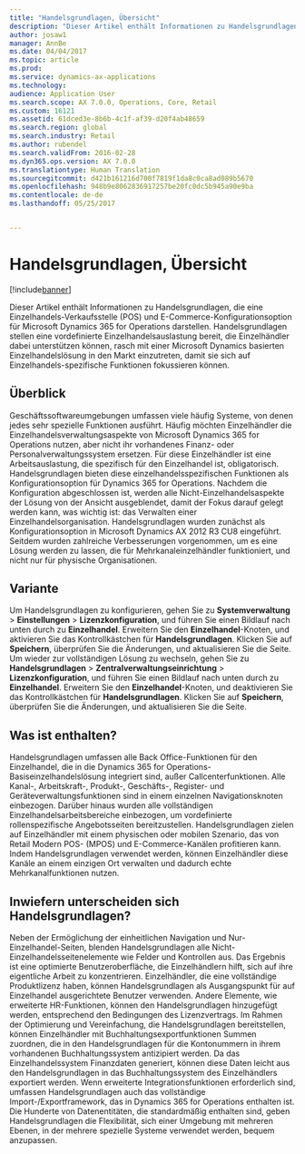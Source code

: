 ```yaml
---
title: "Handelsgrundlagen, Übersicht"
description: "Dieser Artikel enthält Informationen zu Handelsgrundlagen, die eine Einzelhandels-Verkaufsstelle (POS) und E-Commerce-Konfigurationsoption für Microsoft Dynamics 365 for Operations darstellen. Handelsgrundlagen stellen eine vordefinierte Einzelhandelsauslastung bereit, die Einzelhändler dabei unterstützen können, rasch mit einer Microsoft Dynamics basierten Einzelhandelslösung in den Markt einzutreten, damit sie sich auf Einzelhandels-spezifische Funktionen fokussieren können."
author: josaw1
manager: AnnBe
ms.date: 04/04/2017
ms.topic: article
ms.prod: 
ms.service: dynamics-ax-applications
ms.technology: 
audience: Application User
ms.search.scope: AX 7.0.0, Operations, Core, Retail
ms.custom: 16121
ms.assetid: 61dced3e-8b6b-4c1f-af39-d20f4ab48659
ms.search.region: global
ms.search.industry: Retail
ms.author: rubendel
ms.search.validFrom: 2016-02-28
ms.dyn365.ops.version: AX 7.0.0
ms.translationtype: Human Translation
ms.sourcegitcommit: d421b161216d700f7819f1da8c0ca8ad089b5670
ms.openlocfilehash: 948b9e8062836917257be20fc0dc5b945a90e9ba
ms.contentlocale: de-de
ms.lasthandoff: 05/25/2017


---
```


# <a name="commerce-essentials-overview"></a>Handelsgrundlagen, Übersicht

[!include[banner](includes/banner.md)]


Dieser Artikel enthält Informationen zu Handelsgrundlagen, die eine Einzelhandels-Verkaufsstelle (POS) und E-Commerce-Konfigurationsoption für Microsoft Dynamics 365 for Operations darstellen. Handelsgrundlagen stellen eine vordefinierte Einzelhandelsauslastung bereit, die Einzelhändler dabei unterstützen können, rasch mit einer Microsoft Dynamics basierten Einzelhandelslösung in den Markt einzutreten, damit sie sich auf Einzelhandels-spezifische Funktionen fokussieren können. 

<a name="overview"></a>Überblick
--------

Geschäftssoftwareumgebungen umfassen viele häufig Systeme, von denen jedes sehr spezielle Funktionen ausführt. Häufig möchten Einzelhändler die Einzelhandelsverwaltungsaspekte von Microsoft Dynamics 365 for Operations nutzen, aber nicht ihr vorhandenes Finanz- oder Personalverwaltungssystem ersetzen. Für diese Einzelhändler ist eine Arbeitsauslastung, die spezifisch für den Einzelhandel ist, obligatorisch. Handelsgrundlagen bieten diese einzelhandelsspezifischen Funktionen als Konfigurationsoption für Dynamics 365 for Operations. Nachdem die Konfiguration abgeschlossen ist, werden alle Nicht-Einzelhandelsaspekte der Lösung von der Ansicht ausgeblendet, damit der Fokus darauf gelegt werden kann, was wichtig ist: das Verwalten einer Einzelhandelsorganisation. Handelsgrundlagen wurden zunächst als Konfigurationsoption in Microsoft Dynamics AX 2012 R3 CU8 eingeführt. Seitdem wurden zahlreiche Verbesserungen vorgenommen, um es eine Lösung werden zu lassen, die für Mehrkanaleinzelhändler funktioniert, und nicht nur für physische Organisationen.

## <a name="configuration"></a>Variante
Um Handelsgrundlagen zu konfigurieren, gehen Sie zu **Systemverwaltung** &gt; **Einstellungen** &gt; **Lizenzkonfiguration**, und führen Sie einen Bildlauf nach unten durch zu **Einzelhandel**. Erweitern Sie den **Einzelhandel**-Knoten, und aktivieren Sie das Kontrollkästchen für **Handelsgrundlagen**. Klicken Sie auf **Speichern**, überprüfen Sie die Änderungen, und aktualisieren Sie die Seite. Um wieder zur vollständigen Lösung zu wechseln, gehen Sie zu **Handelsgrundlagen** &gt; **Zentralverwaltungseinrichtung** &gt; **Lizenzkonfiguration**, und führen Sie einen Bildlauf nach unten durch zu **Einzelhandel**. Erweitern Sie den **Einzelhandel**-Knoten, und deaktivieren Sie das Kontrollkästchen für **Handelsgrundlagen**. Klicken Sie auf **Speichern**, überprüfen Sie die Änderungen, und aktualisieren Sie die Seite.

## <a name="what-is-included"></a>Was ist enthalten?
Handelsgrundlagen umfassen alle Back Office-Funktionen für den Einzelhandel, die in die Dynamics 365 for Operations-Basiseinzelhandelslösung integriert sind, außer Callcenterfunktionen. Alle Kanal-, Arbeitskraft-, Produkt-, Geschäfts-, Register- und Geräteverwaltungsfunktionen sind in einem einzelnen Navigationsknoten einbezogen. Darüber hinaus wurden alle vollständigen Einzelhandelsarbeitsbereiche einbezogen, um vordefinierte rollenspezifische Angebotsseiten bereitzustellen. Handelsgrundlagen zielen auf Einzelhändler mit einem physischen oder mobilen Szenario, das von Retail Modern POS- (MPOS) und E-Commerce-Kanälen profitieren kann. Indem Handelsgrundlagen verwendet werden, können Einzelhändler diese Kanäle an einem einzigen Ort verwalten und dadurch echte Mehrkanalfunktionen nutzen.

## <a name="how-is-commerce-essentials-different"></a>Inwiefern unterscheiden sich Handelsgrundlagen?
Neben der Ermöglichung der einheitlichen Navigation und Nur-Einzelhandel-Seiten, blenden Handelsgrundlagen alle Nicht-Einzelhandelsseitenelemente wie Felder und Kontrollen aus. Das Ergebnis ist eine optimierte Benutzeroberfläche, die Einzelhändlern hilft, sich auf ihre eigentliche Arbeit zu konzentrieren. Einzelhändler, die eine vollständige Produktlizenz haben, können Handelsgrundlagen als Ausgangspunkt für auf Einzelhandel ausgerichtete Benutzer verwenden. Andere Elemente, wie erweiterte HR-Funktionen, können den Handelsgrundlagen hinzugefügt werden, entsprechend den Bedingungen des Lizenzvertrags. Im Rahmen der Optimierung und Vereinfachung, die Handelsgrundlagen bereitstellen, können Einzelhändler mit Buchhaltungsexportfunktionen Summen zuordnen, die in den Handelsgrundlagen für die Kontonummern in ihrem vorhandenen Buchhaltungssystem antizipiert werden. Da das Einzelhandelssystem Finanzdaten generiert, können diese Daten leicht aus den Handelsgrundlagen in das Buchhaltungssystem des Einzelhändlers exportiert werden. Wenn erweiterte Integrationsfunktionen erforderlich sind, umfassen Handelsgrundlagen auch das vollständige Import-/Exportframework, das in Dynamics 365 for Operations enthalten ist. Die Hunderte von Datenentitäten, die standardmäßig enthalten sind, geben Handelsgrundlagen die Flexibilität, sich einer Umgebung mit mehreren Ebenen, in der mehrere spezielle Systeme verwendet werden, bequem anzupassen.




